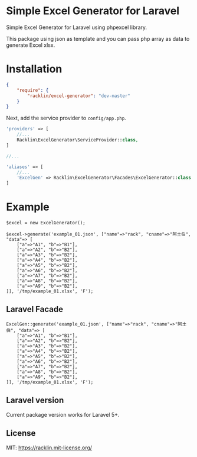 # Simple Excel Generator for Laravel

Simple Excel Generator for Laravel using phpexcel library.

This package using json as template and you can pass php array as data to generate Excel xlsx. 
 
# Installation
```json
{
    "require": {
        "racklin/excel-generator": "dev-master"
    }
}
```

Next, add the service provider to `config/app.php`.

```php
'providers' => [
    //...
    Racklin\ExcelGenerator\ServiceProvider::class,
]

//...

'aliases' => [
	//...
	'ExcelGen' => Racklin\ExcelGenerator\Facades\ExcelGenerator::class
]

```

# Example
```
$excel = new ExcelGenerator();

$excel->generate('example_01.json', ["name"=>"rack", "cname"=>"阿土伯", "data"=> [
    ["a"=>"A1", "b"=>"B1"],
    ["a"=>"A2", "b"=>"B2"],
    ["a"=>"A3", "b"=>"B2"],
    ["a"=>"A4", "b"=>"B2"],
    ["a"=>"A5", "b"=>"B2"],
    ["a"=>"A6", "b"=>"B2"],
    ["a"=>"A7", "b"=>"B2"],
    ["a"=>"A8", "b"=>"B2"],
    ["a"=>"A9", "b"=>"B2"],
]], '/tmp/example_01.xlsx', 'F');
```
## Laravel Facade 
```
ExcelGen::generate('example_01.json', ["name"=>"rack", "cname"=>"阿土伯", "data"=> [
    ["a"=>"A1", "b"=>"B1"],
    ["a"=>"A2", "b"=>"B2"],
    ["a"=>"A3", "b"=>"B2"],
    ["a"=>"A4", "b"=>"B2"],
    ["a"=>"A5", "b"=>"B2"],
    ["a"=>"A6", "b"=>"B2"],
    ["a"=>"A7", "b"=>"B2"],
    ["a"=>"A8", "b"=>"B2"],
    ["a"=>"A9", "b"=>"B2"],
]], '/tmp/example_01.xlsx', 'F');
```

## Laravel version

Current package version works for Laravel 5+.

## License
MIT: https://racklin.mit-license.org/
